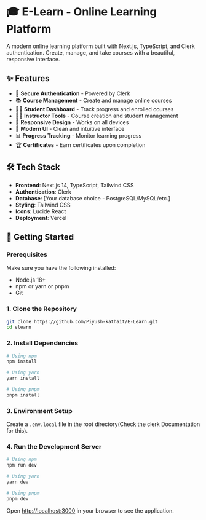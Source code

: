 # 🎓 E-Learn - Online Learning Platform

A modern online learning platform built with Next.js, TypeScript, and Clerk authentication. Create, manage, and take courses with a beautiful, responsive interface.

## ✨ Features

- 🔐 **Secure Authentication** - Powered by Clerk
- 📚 **Course Management** - Create and manage online courses
- 👨‍🎓 **Student Dashboard** - Track progress and enrolled courses
- 👨‍🏫 **Instructor Tools** - Course creation and student management
- 📱 **Responsive Design** - Works on all devices
- 🎨 **Modern UI** - Clean and intuitive interface
- 📊 **Progress Tracking** - Monitor learning progress
- 🏆 **Certificates** - Earn certificates upon completion

## 🛠️ Tech Stack

- **Frontend**: Next.js 14, TypeScript, Tailwind CSS
- **Authentication**: Clerk
- **Database**: [Your database choice - PostgreSQL/MySQL/etc.]
- **Styling**: Tailwind CSS
- **Icons**: Lucide React
- **Deployment**: Vercel

## 🚀 Getting Started

### Prerequisites

Make sure you have the following installed:
- Node.js 18+ 
- npm or yarn or pnpm
- Git

### 1. Clone the Repository

```bash
git clone https://github.com/Piyush-kathait/E-Learn.git
cd elearn
```

### 2. Install Dependencies

```bash
# Using npm
npm install

# Using yarn
yarn install

# Using pnpm
pnpm install
```

### 3. Environment Setup

Create a `.env.local` file in the root directory(Check the clerk Documentation for this).


### 4. Run the Development Server

```bash
# Using npm
npm run dev

# Using yarn
yarn dev

# Using pnpm
pnpm dev
```

Open [http://localhost:3000](http://localhost:3000) in your browser to see the application.
